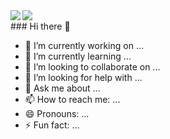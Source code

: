 <a href="https://github.com/anuraghazra/github-readme-stats">
<img align="left" src=https://github-readme-stats.vercel.app/api?username=TaishiNishimura&show_icons=true&title_color=ffffff&icon_color=FFCD58&text_color=ffffff&bg_color=DEG,ba65fd,5aa5f8,00d8ee />
</a>

<a href="https://github.com/anuraghazra/github-readme-stats">
<img align="left" src=https://github-readme-stats.vercel.app/api/top-langs/?username=TaishiNishimura&langs_count=3&title_color=ffffff&icon_color=FFCD58&text_color=ffffff&&bg_color=DEG,ba65fd,5aa5f8,00d8ee />
</a>

</br>
### Hi there 👋

- 🔭 I’m currently working on ...
- 🌱 I’m currently learning ...
- 👯 I’m looking to collaborate on ...
- 🤔 I’m looking for help with ...
- 💬 Ask me about ...
- 📫 How to reach me: ...
- 😄 Pronouns: ...
- ⚡ Fun fact: ...
